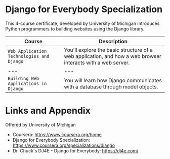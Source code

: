 # Django for Everybody Specialization

This 4-course certificate, developed by University of Michigan introduces Python programmers to building websites using the Django library. 

| Course | Description |
| --- | --- |
| `Web Application Technologies and Django` | You'll explore the basic structure of a web application, and how a web browser interacts with a web server.|
| --- | --- |
| `Building Web Applications in Django` | You will learn how Django communicates with a database through model objects.|




Links and Appendix
========================================================
Offered by University of Michigan


- Coursera: https://www.coursera.org/home
- Django for Everybody Specialization: https://www.coursera.org/specializations/django
- Dr. Chuck's DJ4E - Django for Everybody: https://dj4e.com/
